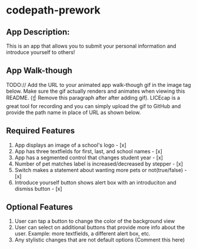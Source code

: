 # codepath-prework

## App Description: 
This is an app that allows you to submit your personal information and introduce yourself to others!

## App Walk-though
TODO:// Add the URL to your animated app walk-though gif in the image tag below. Make sure the gif actually renders and animates when viewing this README. (☝️ Remove this paragraph after after adding gif). LICEcap is a great tool for recording and you can simply upload the gif to GitHub and provide the path name in place of URL as shown below.

## Required Features
1. App displays an image of a school's logo - [x]
2. App has three textfields for first, last, and school names - [x]
3. App has a segmented control that changes student year - [x]
4. Number of pet matches label is increased/decreased by stepper - [x]
5. Switch makes a statement about wanting more pets or not(true/false) - [x]
6. Introduce yourself button shows alert box with an introduciton and dismiss button - [x]

## Optional Features
1. User can tap a button to change the color of the background view
3. User can select on additional buttons that provide more info about the user. Example: more textfields, a different alert box, etc.
4. Any stylistic changes that are not default options (Comment this here)
